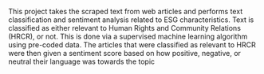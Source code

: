 This project takes the scraped text from web articles and performs text classification and sentiment analysis related to ESG characteristics. 
Text is classified as either relevant to Human Rights and Community Relations (HRCR), or not. 
This is done via a supervised machine learning algorithm using pre-coded data.
The articles that were classified as relevant to HRCR were then given a sentiment score based on
how positive, negative, or neutral their language was towards the topic
